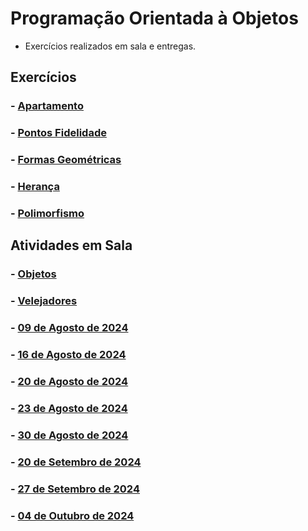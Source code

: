 # Programação Orientada à Objetos

* Exercícios realizados em sala e entregas.

## Exercícios

### - [Apartamento](https://github.com/claudiohpo/Fatec_ADS/blob/main/Programa%C3%A7%C3%A3o%20Orientada%20%C3%A0%20Objetos/Exerc%C3%ADcios/Apartamento)

### - [Pontos Fidelidade](https://github.com/claudiohpo/Fatec_ADS/blob/main/Programa%C3%A7%C3%A3o%20Orientada%20%C3%A0%20Objetos/Exerc%C3%ADcios/Pontos_Fidelidade)

### - [Formas Geométricas](https://github.com/claudiohpo/Fatec_ADS/blob/main/Programa%C3%A7%C3%A3o%20Orientada%20%C3%A0%20Objetos/Exerc%C3%ADcios/Formas_Geometricas)

### - [Herança](https://github.com/claudiohpo/Fatec_ADS/blob/main/Programa%C3%A7%C3%A3o%20Orientada%20%C3%A0%20Objetos/Exerc%C3%ADcios/Exercicio_Heranca)

### - [Polimorfismo](https://github.com/claudiohpo/Fatec_ADS/blob/main/Programa%C3%A7%C3%A3o%20Orientada%20%C3%A0%20Objetos/Exerc%C3%ADcios/Polimorfismo)



## Atividades em Sala

### - [Objetos](https://github.com/claudiohpo/Fatec_ADS/blob/main/Programa%C3%A7%C3%A3o%20Orientada%20%C3%A0%20Objetos/Atividades%20em%20Sala/Objetos)

### - [Velejadores](https://github.com/claudiohpo/Fatec_ADS/tree/main/Programa%C3%A7%C3%A3o%20Orientada%20%C3%A0%20Objetos/Atividades%20em%20Sala/PseudoC%C3%B3digo)

### - [09 de Agosto de 2024](https://github.com/claudiohpo/Fatec_ADS/tree/main/Programa%C3%A7%C3%A3o%20Orientada%20%C3%A0%20Objetos/Atividades%20em%20Sala/Aulas/Aula_09_08_2024)

### - [16 de Agosto de 2024](https://github.com/claudiohpo/Fatec_ADS/tree/main/Programa%C3%A7%C3%A3o%20Orientada%20%C3%A0%20Objetos/Atividades%20em%20Sala/Aulas/Aula_16_08_2024)

### - [20 de Agosto de 2024](https://github.com/claudiohpo/Fatec_ADS/tree/main/Programa%C3%A7%C3%A3o%20Orientada%20%C3%A0%20Objetos/Atividades%20em%20Sala/Aulas/Aula_20_08_2024)

### - [23 de Agosto de 2024](https://github.com/claudiohpo/Fatec_ADS/tree/main/Programa%C3%A7%C3%A3o%20Orientada%20%C3%A0%20Objetos/Atividades%20em%20Sala/Aulas/Aula_23_08_2024)

### - [30 de Agosto de 2024](https://github.com/claudiohpo/Fatec_ADS/tree/main/Programa%C3%A7%C3%A3o%20Orientada%20%C3%A0%20Objetos/Atividades%20em%20Sala/Aulas/Aula_30_08_2024)

### - [20 de Setembro de 2024](https://github.com/claudiohpo/Fatec_ADS/tree/main/Programa%C3%A7%C3%A3o%20Orientada%20%C3%A0%20Objetos/Atividades%20em%20Sala/Aulas/Aula_20_09_2024)

### - [27 de Setembro de 2024](https://github.com/claudiohpo/Fatec_ADS/tree/main/Programa%C3%A7%C3%A3o%20Orientada%20%C3%A0%20Objetos/Atividades%20em%20Sala/Aulas/Aula_27_09_2024)

### - [04 de Outubro de 2024](https://github.com/claudiohpo/Fatec_ADS/tree/main/Programa%C3%A7%C3%A3o%20Orientada%20%C3%A0%20Objetos/Atividades%20em%20Sala/Aulas/Aula_04_10_2024)
